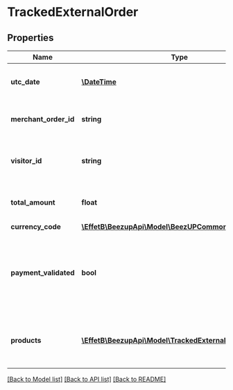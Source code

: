 # TrackedExternalOrder

## Properties
Name | Type | Description | Notes
------------ | ------------- | ------------- | -------------
**utc_date** | [**\DateTime**](\DateTime.md) | The utc date of the external order | 
**merchant_order_id** | **string** | The merchant order identifier | 
**visitor_id** | **string** | Can be null. The visitor identifier of the external order | [optional] 
**total_amount** | **float** | The total amount of the external order | 
**currency_code** | [**\EffetB\BeezupApi\Model\BeezUPCommonCurrencyCode**](BeezUPCommonCurrencyCode.md) |  | 
**payment_validated** | **bool** | Indicate if the payment of this external order has been validated or not | 
**products** | [**\EffetB\BeezupApi\Model\TrackedExternalOrderProduct[]**](TrackedExternalOrderProduct.md) | Can be null. The product list included in the external order | [optional] 

[[Back to Model list]](../README.md#documentation-for-models) [[Back to API list]](../README.md#documentation-for-api-endpoints) [[Back to README]](../README.md)



